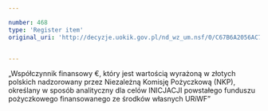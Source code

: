 ```yaml
---

number: 468
type: 'Register item'
original_uri: 'http://decyzje.uokik.gov.pl/nd_wz_um.nsf/0/C67B6A2056AC7CDBC12572DD00329580?OpenDocument'


---
```


„Współczynnik finansowy €, który jest wartością wyrażoną w złotych polskich nadzorowany przez Niezależną Komisję Pożyczkową (NKP), określany w sposób analityczny dla celów INICJACJI powstałego funduszu pożyczkowego finansowanego ze środków własnych URiWF”
